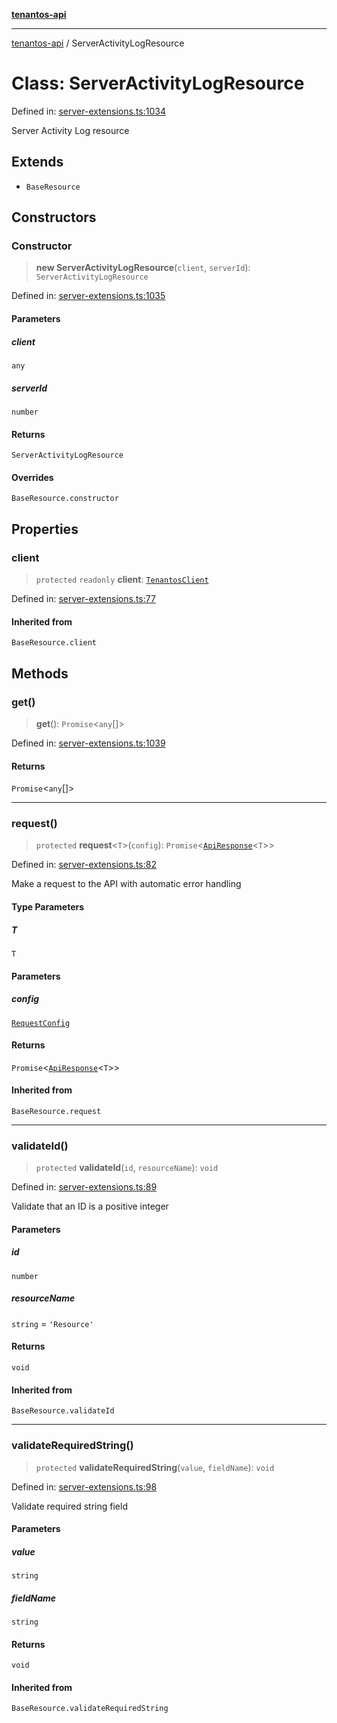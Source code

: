 [**tenantos-api**](../README.md)

***

[tenantos-api](../globals.md) / ServerActivityLogResource

# Class: ServerActivityLogResource

Defined in: [server-extensions.ts:1034](https://github.com/shadmanZero/tenantos-api/blob/50bbdae310005a0ca12345f143ddaf8ea2b8ce90/src/server-extensions.ts#L1034)

Server Activity Log resource

## Extends

- `BaseResource`

## Constructors

### Constructor

> **new ServerActivityLogResource**(`client`, `serverId`): `ServerActivityLogResource`

Defined in: [server-extensions.ts:1035](https://github.com/shadmanZero/tenantos-api/blob/50bbdae310005a0ca12345f143ddaf8ea2b8ce90/src/server-extensions.ts#L1035)

#### Parameters

##### client

`any`

##### serverId

`number`

#### Returns

`ServerActivityLogResource`

#### Overrides

`BaseResource.constructor`

## Properties

### client

> `protected` `readonly` **client**: [`TenantosClient`](TenantosClient.md)

Defined in: [server-extensions.ts:77](https://github.com/shadmanZero/tenantos-api/blob/50bbdae310005a0ca12345f143ddaf8ea2b8ce90/src/server-extensions.ts#L77)

#### Inherited from

`BaseResource.client`

## Methods

### get()

> **get**(): `Promise`\<`any`[]\>

Defined in: [server-extensions.ts:1039](https://github.com/shadmanZero/tenantos-api/blob/50bbdae310005a0ca12345f143ddaf8ea2b8ce90/src/server-extensions.ts#L1039)

#### Returns

`Promise`\<`any`[]\>

***

### request()

> `protected` **request**\<`T`\>(`config`): `Promise`\<[`ApiResponse`](../interfaces/ApiResponse.md)\<`T`\>\>

Defined in: [server-extensions.ts:82](https://github.com/shadmanZero/tenantos-api/blob/50bbdae310005a0ca12345f143ddaf8ea2b8ce90/src/server-extensions.ts#L82)

Make a request to the API with automatic error handling

#### Type Parameters

##### T

`T`

#### Parameters

##### config

[`RequestConfig`](../interfaces/RequestConfig.md)

#### Returns

`Promise`\<[`ApiResponse`](../interfaces/ApiResponse.md)\<`T`\>\>

#### Inherited from

`BaseResource.request`

***

### validateId()

> `protected` **validateId**(`id`, `resourceName`): `void`

Defined in: [server-extensions.ts:89](https://github.com/shadmanZero/tenantos-api/blob/50bbdae310005a0ca12345f143ddaf8ea2b8ce90/src/server-extensions.ts#L89)

Validate that an ID is a positive integer

#### Parameters

##### id

`number`

##### resourceName

`string` = `'Resource'`

#### Returns

`void`

#### Inherited from

`BaseResource.validateId`

***

### validateRequiredString()

> `protected` **validateRequiredString**(`value`, `fieldName`): `void`

Defined in: [server-extensions.ts:98](https://github.com/shadmanZero/tenantos-api/blob/50bbdae310005a0ca12345f143ddaf8ea2b8ce90/src/server-extensions.ts#L98)

Validate required string field

#### Parameters

##### value

`string`

##### fieldName

`string`

#### Returns

`void`

#### Inherited from

`BaseResource.validateRequiredString`
